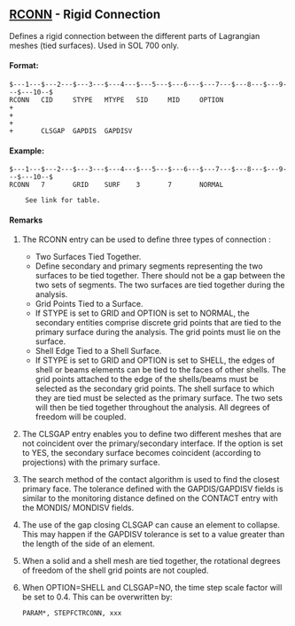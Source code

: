 ## [RCONN](https://nexus.hexagon.com/documentationcenter/bundle/MSC_Nastran_2022.4/page/Nastran_Combined_Book/qrg/bulkqrs/TOC.RCONN.xhtml) - Rigid Connection

Defines a rigid connection between the different parts of Lagrangian meshes (tied surfaces). Used in SOL 700 only.

#### Format:

```nastran
$---1---$---2---$---3---$---4---$---5---$---6---$---7---$---8---$---9---$---10--$
RCONN   CID     STYPE   MTYPE   SID     MID     OPTION                  +       
+                                                                       +       
+       CLSGAP  GAPDIS  GAPDISV                                                 
```

#### Example:

```nastran
$---1---$---2---$---3---$---4---$---5---$---6---$---7---$---8---$---9---$---10--$
RCONN   7       GRID    SURF    3       7       NORMAL                          
```

        See link for table.

#### Remarks

1. The RCONN entry can be used to define three types of connection :
     - Two Surfaces Tied Together.
     - Define secondary and primary segments representing the two surfaces to be tied together. There should not be a gap between the two sets of segments. The two surfaces are tied together during the analysis.
     - Grid Points Tied to a Surface.
     - If STYPE is set to GRID and OPTION is set to NORMAL, the secondary entities comprise discrete grid points that are tied to the primary surface during the analysis. The grid points must lie on the surface.
     - Shell Edge Tied to a Shell Surface.
     - If STYPE is set to GRID and OPTION is set to SHELL, the edges of shell or beams elements can be tied to the faces of other shells. The grid points attached to the edge of the shells/beams must be selected as the secondary grid points. The shell surface to which they are tied must be selected as the primary surface. The two sets will then be tied together throughout the analysis. All degrees of freedom will be coupled.
2. The CLSGAP entry enables you to define two different meshes that are not coincident over the primary/secondary interface. If the option is set to YES, the secondary surface becomes coincident (according to projections) with the primary surface.
3. The search method of the contact algorithm is used to find the closest primary face. The tolerance defined with the GAPDIS/GAPDISV fields is similar to the monitoring distance defined on the CONTACT entry with the MONDIS/ MONDISV fields.
4. The use of the gap closing CLSGAP can cause an element to collapse. This may happen if the GAPDISV tolerance is set to a value greater than the length of the side of an element.
5. When a solid and a shell mesh are tied together, the rotational degrees of freedom of the shell grid points are not coupled.
6. When OPTION=SHELL and CLSGAP=NO, the time step scale factor will be set to 0.4. This can be overwritten by:

     ```nastran
     PARAM*, STEPFCTRCONN, xxx
     ```
